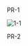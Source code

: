 PR-1

![1-1](https://user-images.githubusercontent.com/111728706/194704799-fd4a587a-d70a-4993-bad3-fb8b9dc8125c.png)

PR-2


